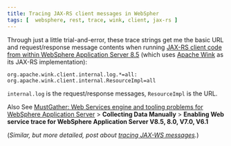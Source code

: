 ```yaml
---
title: Tracing JAX-RS client messages in WebSpher
tags: [  websphere, rest, trace, wink, client, jax-rs ]
---
```

Through just a little trial-and-error, these trace strings get me the basic URL and request/response message contents when running [JAX-RS client code from within WebSphere Application Server 8.5](http://www-01.ibm.com/support/knowledgecenter/SSAW57_8.5.5/com.ibm.websphere.nd.multiplatform.doc/ae/twbs_jaxrs_impl_client_winkrestclient.html) (which uses [Apache Wink](http://wink.apache.org/1.0/html/6.1%20Getting%20Started%20with%20Apache%20Wink%20Client.html) as its JAX-RS implementation):

`org.apache.wink.client.internal.log.*=all: org.apache.wink.client.internal.ResourceImpl=all`

`internal.log` is the request/response messages, `ResourceImpl` is the URL.

Also See [MustGather: Web Services engine and tooling problems for WebSphere Application Server](http://www-01.ibm.com/support/docview.wss?uid=swg21198363) > **Collecting Data Manually** > **Enabling Web service trace for WebSphere Application Server V8.5, 8.0, V7.0, V6.1**

(_Similar, but more detailed, post about [tracing JAX-WS messages](https://www.ibm.com/developerworks/community/blogs/Dougclectica/entry/capturing_web_service_jax_ws_messages_in_websphere)._)
